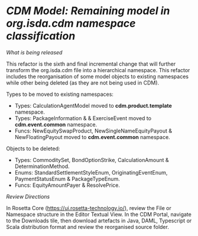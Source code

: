 # *CDM Model: Remaining model in org.isda.cdm namespace classification*

_What is being released_

This refactor is the sixth and final incremental change that will further transform the org.isda.cdm file into a hierarchical namespace.
This refactor includes the reorganisation of some model objects to existing namespaces while other being deleted (as they are not being used in CDM).

Types to be moved to existing namespaces:

* Types: CalculationAgentModel moved to __cdm.product.template__ namespace. 
* Types: PackageInformation & & ExerciseEvent moved to __cdm.event.common__ namespace.
* Funcs: NewEquitySwapProduct, NewSingleNameEquityPayout & NewFloatingPayout moved to __cdm.event.common__ namespace.

Objects to be deleted:

* Types: CommoditySet, BondOptionStrike, CalculationAmount & DeterminationMethod.
* Enums: StandardSettlementStyleEnum, OriginatingEventEnum, PaymentStatusEnum & PackageTypeEnum.
* Funcs: EquityAmountPayer & ResolvePrice. 

_Review Directions_

In Rosetta Core (https://ui.rosetta-technology.io/), review the File or Namespace structure in the Editor Textual View. In the CDM Portal,
navigate to the Downloads tile, then download artefacts in Java, DAML, Typescript or Scala distribution format and review the reorganised source folder.
